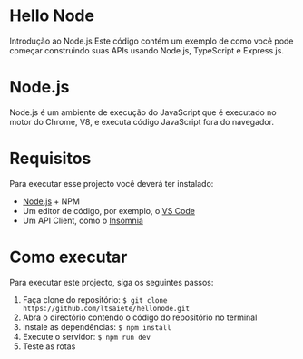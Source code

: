 # Hello Node
Introdução ao Node.js
Este código contém um exemplo de como você pode começar construindo suas APIs usando Node.js, TypeScript e Express.js.

# Node.js
Node.js é um ambiente de execução do JavaScript que é executado no motor do Chrome, V8, e executa código JavaScript fora do navegador.

# Requisitos
Para executar esse projecto você deverá ter instalado:
* [Node.js](https://nodejs.org/en/) + NPM
* Um editor de código, por exemplo, o [VS Code](https://code.visualstudio.com/)
* Um API Client, como o [Insomnia](https://insomnia.rest/download)

# Como executar
Para executar este projecto, siga os seguintes passos:
1. Faça clone do repositório: ```$ git clone https://github.com/ltsaiete/hellonode.git```
2. Abra o directório contendo o código do repositório no terminal
3. Instale as dependências: ```$ npm install```
4. Execute o servidor: ```$ npm run dev```
5. Teste as rotas
